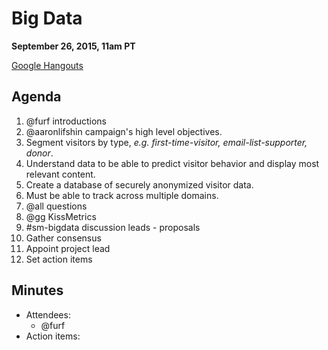 # Big Data

**September 26, 2015, 11am PT**

[Google Hangouts](https://plus.google.com/hangouts/_/lessigforpresident.com/big-data)

## Agenda

1. @furf introductions
1. @aaronlifshin campaign's high level objectives.
  1. Segment visitors by type, *e.g. first-time-visitor, email-list-supporter, donor*.
  1. Understand data to be able to predict visitor behavior and display most relevant content.
  1. Create a database of securely anonymized visitor data.
  1. Must be able to track across multiple domains.
1. @all questions
1. @gg KissMetrics
1. #sm-bigdata discussion leads - proposals
1. Gather consensus
1. Appoint project lead
1. Set action items

## Minutes

* Attendees:
  * @furf
* Action items: